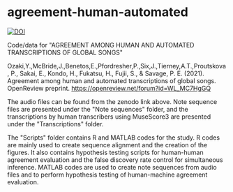 # agreement-human-automated

[![DOI](https://zenodo.org/badge/337558145.svg)](https://zenodo.org/badge/latestdoi/337558145)

Code/data for "AGREEMENT AMONG HUMAN AND AUTOMATED TRANSCRIPTIONS OF GLOBAL SONGS"

Ozaki,Y.,McBride,J.,Benetos,E.,Pfordresher,P.,Six,J.,Tierney,A.T.,Proutskova, P., Sakai, E., Kondo, H., Fukatsu, H., Fujii, S., & Savage, P. E. (2021). Agreement among human and automated transcriptions of global songs. OpenReview preprint. https://openreview.net/forum?id=WL_MC7HgGQ

The audio files can be found from the zenodo link above. Note sequence files are presented under the "Note sequences" folder, and the transcriptions by human transcribers using MuseScore3 are presented under the "Transcriptions" folder. 

The "Scripts" folder contains R and MATLAB codes for the study. R codes are mainly used to create sequence alignment and the creation of the figures. It also contains hypothesis testing scripts for human-human agreement evaluation and the false discovery rate control for simultaneous inference. MATLAB codes are used to create note sequences from audio files and to perform hypothesis testing of human-machine agreement evaluation.